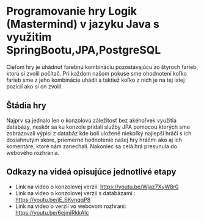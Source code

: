 <h1>Programovanie hry Logik (Mastermind) v jazyku Java s využitim SpringBootu,JPA,PostgreSQL</h1>
Cieľom hry je uhádnuť farebnú kombináciu pozostávajúcu zo štyroch farieb, ktorú si zvolil počítač. Pri každom našom pokuse sme ohodnotení koľko farieb sme z jeho kombinácie uhádli a taktiež koľko z nich je na tej istej pozícií ako si on zvolil. 

<h2>Štádia hry</h2> 
Najprv sa jednalo len o konzolovú záležitosť bez akéhoľvek využitia databázy, neskôr sa ku konzole pridali služby JPA pomocou ktorých sme zobrazovali výpisi z databáz kde boli uložené niekoľký najlepší hráči s ich dosiahnutým skóre, priemerné hodnotenie našej hry hráčmi ako aj ich komentáre, ktoré nám zanechali. Nakoniec sa celá hrá presunula do webového rozhrania.

<h2>Odkazy na videá opisujúce jednotlivé etapy</h2>

  - Link na video o konzolovej verzií: https://youtu.be/Wjaz7XyW8r0
  - Link na video o konzolovej verzií s databázami : https://youtu.be/jE_6KvnqqP8
  - Link na video o verzií vo webovom rozhraní: https://youtu.be/6ejmiRkkAIc



